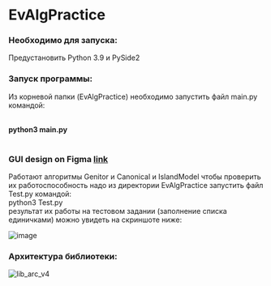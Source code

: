# EvAlgPractice <br />

### Необходимо для запуска: <br />
Предустановить Python 3.9 и PySide2 <br />

### Запуск программы: <br />
Из корневой папки (EvAlgPractice) необходимо запустить файл main.py командой: 

<br /> **python3 main.py** <br />
<br />

### GUI design on Figma [link](https://www.figma.com/file/rhlzg1rRNds243MWqzLXzw/GenAlg_UI?node-id=0%3A1)  <br />

Работают алгоритмы Genitor и Canonical и IslandModel чтобы проверить их работоспособность надо из директории EvAlgPractice запустить файл Test.py командой: <br /> python3 Test.py <br />
результат их работы на тестовом задании (заполнение списка единичками) можно увидеть на скриншоте ниже: <br />

![image](https://user-images.githubusercontent.com/71724561/177410896-35b4ec97-526c-4a31-b3a0-ec2707457068.png) <br />

### Архитектура библиотеки: <br />

![lib_arc_v4](https://user-images.githubusercontent.com/54271030/178400714-0f9416ad-ef39-4859-9a77-5815afed88bb.png) <br />
